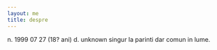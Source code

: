 ```yaml
---
layout: me
title: despre
---
```


n. 1999 07 27 (18? ani)
d. unknown
singur la parinti dar comun in lume.
